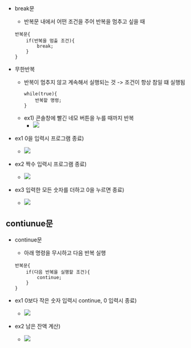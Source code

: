 
- break문
	- 반복문 내에서 어떤 조건을 주어 반복을 멈추고 싶을 때 
	~~~
	반복문{
		if(반복을 멈출 조건){
			break;
		}
	} 
	~~~

- 무한반복
	- 반복이 멈추지 않고 계속해서 실행되는 것
		-> 조건이 항상 참일 떄 실행됨
		~~~
		while(true){
			반복할 명령;
		}
		~~~
	- ex1) 콘솔창에 빨긴 네모 버튼을 누를 때까지 반복
		- ![](https://i.imgur.com/csP1sWu.png)

- ex1 0을 입력시 프로그램 종료)
	- ![](https://i.imgur.com/TtcIX4w.jpg)

- ex2 짝수 입력시 프로그램 종료)
	- ![](https://i.imgur.com/H159cyu.jpg)

- ex3 입력한 모든 숫자를 더하고 0을 누르면 종료)
	- ![](https://i.imgur.com/3PgwfXz.jpg)


## contiunue문

- continue문
	- 아래 명령을 무시하고 다음 반복 실행
	~~~
	반복문{
		if(다음 반복을 실행할 조건){
			continue;
		}
	}
	~~~

- ex1 0보다 작은 숫자 입력시 continue, 0 입력시 종료)
	- ![](https://i.imgur.com/CWXvy8c.jpg)

- ex2 남은 잔액 계산)
	- ![](https://i.imgur.com/Gc7sFOc.jpg)

